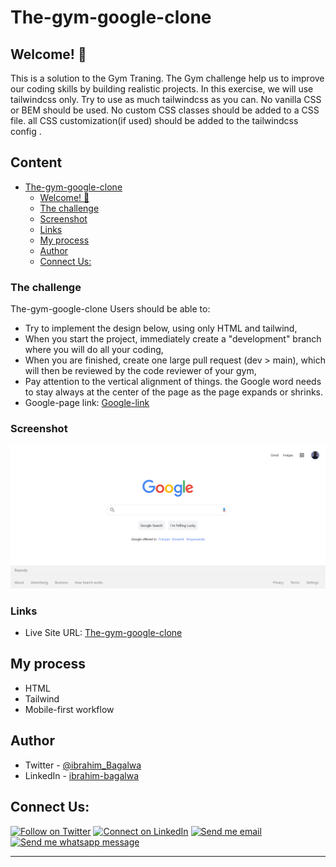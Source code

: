 # The-gym-google-clone

## Welcome! 👋

This is a solution to the Gym Traning. The Gym challenge help us to improve our coding skills by building realistic projects.
In this exercise, we will use tailwindcss only. Try to use as much tailwindcss as you can. No vanilla CSS or BEM should be used. No custom CSS classes should be added to a CSS file. all CSS customization(if used) should be added to the tailwindcss config .

## Content

- [The-gym-google-clone](#The-gym-google-clone)
  - [Welcome! 👋](#welcome)
  - [The challenge](#the-challenge)
  - [Screenshot](#screenshot)
  - [Links](#links)
  - [My process](#my-process)
  - [Author](#author)
  - [Connect Us:](#connect-us)

### The challenge

The-gym-google-clone
Users should be able to:

- Try to implement the design below, using only HTML and tailwind,
- When you start the project, immediately create a "development" branch where you will do all your coding,
- When you are finished, create one large pull request (dev > main), which will then be reviewed by the code reviewer of your gym,
- Pay attention to the vertical alignment of things. the Google word needs to stay always at the center of the page as the page expands or shrinks.
- Google-page link: [Google-link](https://www.google.com/)

### Screenshot

![The-gym-google-clone - desktop-page](./deskpage.PNG)

### Links

- Live Site URL: [The-gym-google-clone]()

## My process

- HTML
- Tailwind
- Mobile-first workflow

## Author

- Twitter - [@ibrahim_Bagalwa](https://twitter.com/ibrahim_Bagalwa)
- LinkedIn - [ibrahim-bagalwa](https://www.linkedin.com/in/IbrahimBagalwa)

## Connect Us:

<p align="left">

[![Follow on Twitter](https://img.shields.io/badge/--twitter?label=Twitter&logo=Twitter&style=social)](https://twitter.com/ibrahim_Bagalwa) [![Connect on LinkedIn](https://img.shields.io/badge/--linkedin?label=LinkedIn&logo=LinkedIn&style=social)](https://www.linkedin.com/in/IbrahimBagalwa) [![Send me email](https://img.shields.io/badge/--gmail?label=Gmail&logo=Gmail&style=social)](mailto:bagmurhulaibrahim@gmail.com) [![Send me whatsapp message ](https://img.shields.io/badge/--whatsapp?label=Whatsapp&logo=Whatsapp&style=social)](+243971004914)

---

</p>

